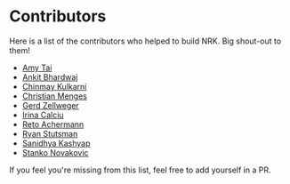 # Contributors

Here is a list of the contributors who helped to build NRK. Big shout-out to them!

- [Amy Tai](https://amytai.github.io/)
- [Ankit Bhardwaj](https://ankitbhrdwj.github.io/)
- [Chinmay Kulkarni](https://www.chinmayk.net/)
- [Christian Menges](https://github.com/Garfield96/)
- [Gerd Zellweger](https://gerdzellweger.com/)
- [Irina Calciu](https://icalciu.github.io/)
- [Reto Achermann](https://retoachermann.ch/)
- [Ryan Stutsman](https://rstutsman.github.io/)
- [Sanidhya Kashyap](https://sanidhya.github.io/)
- [Stanko Novakovic](https://www.microsoft.com/en-us/research/people/stnovako/)

If you feel you're missing from this list, feel free to add yourself in a PR.
